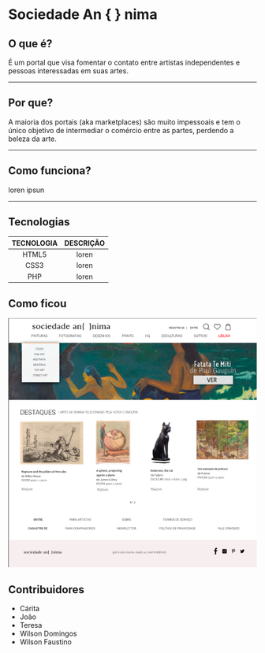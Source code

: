 # Sociedade An { } nima

## O que é?
É um portal que visa fomentar o contato entre artistas independentes e pessoas interessadas em suas artes.

- - -
##  Por que?
A maioria dos portais (aka marketplaces) são muito impessoais e tem o único objetivo de intermediar o comércio entre as partes, perdendo a beleza da arte.

- - -

## Como funciona?
loren ipsun


- - -
## Tecnologias

| TECNOLOGIA | DESCRIÇÃO |
|:----------:|:---------:|
| HTML5      | loren     |
| CSS3       | loren     |
| PHP        | loren     |

## Como ficou

![gif exemplo](./markdown/pag.png)

## Contribuidores
* Cárita
* João
* Teresa
* Wilson Domingos
* Wilson Faustino